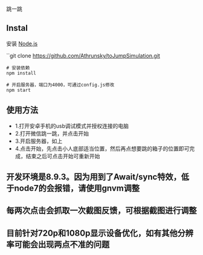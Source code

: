 
跳一跳

## Instal

安装 [Node.js](https://nodejs.org/en/)

``git clone https://github.com/Athrunsky/toJumpSimulation.git

```shell
# 安装依赖
npm install

# 开启服务器，端口为4000，可通过config.js修改
npm start
```

## 使用方法

- 1.打开安卓手机的usb调试模式并授权连接的电脑
- 2.打开微信跳一跳，并点击开始
- 3.开启服务器，如上
- 4.点击开始，先点击小人底部适当位置，然后再点想要跳的箱子的位置即可完成，结束之后可点击开始可重新开始

## 开发环境是8.9.3。因为用到了Await/sync特效，低于node7的会报错，请使用gnvm调整
## 每两次点击会抓取一次截图反馈，可根据截图进行调整
## 目前针对720p和1080p显示设备优化，如有其他分辨率可能会出现两点不准的问题